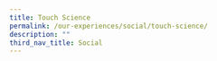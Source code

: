 ```yaml
---
title: Touch Science
permalink: /our-experiences/social/touch-science/
description: ""
third_nav_title: Social
---
```

